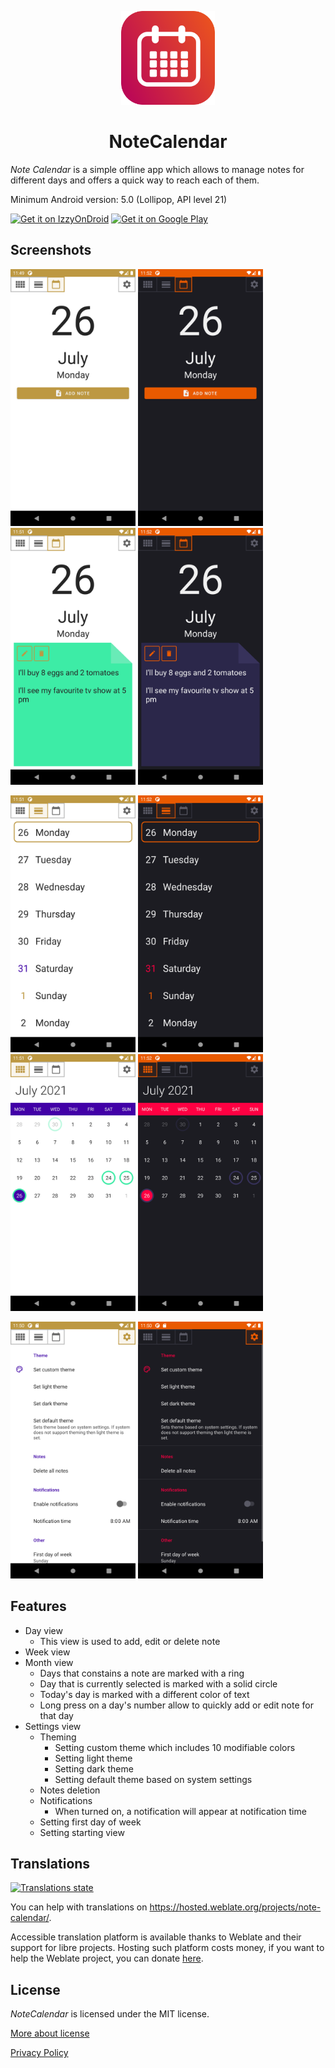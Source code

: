 <p align="center">
  <img src="./assets/icon.png" width="150px">
</p>
<h1 align="center">NoteCalendar</h1>

*Note Calendar* is a simple offline app which allows to manage notes for different days and offers a
quick way to reach each of them.

Minimum Android version: 5.0 (Lollipop, API level 21)

[<img alt="Get it on IzzyOnDroid" height="80" src="https://gitlab.com/IzzyOnDroid/repo/-/raw/master/assets/IzzyOnDroid.png">](https://apt.izzysoft.de/fdroid/index/apk/com.sztorm.notecalendar)
[<img alt="Get it on Google Play" height="80" src="https://play.google.com/intl/en_us/badges/images/generic/en_badge_web_generic.png">](https://play.google.com/store/apps/details?id=com.sztorm.notecalendar)

## Screenshots

<img src="assets/01.png" alt="app screenshot 01" width=200 height=411> <img src="assets/02.png" alt="app screenshot 02" width=200 height=411> <img src="assets/03.png" alt="app screenshot 03" width=200 height=411> <img src="assets/04.png" alt="app screenshot 04" width=200 height=411>

<img src="assets/05.png" alt="app screenshot 05" width=200 height=411> <img src="assets/06.png" alt="app screenshot 06" width=200 height=411> <img src="assets/07.png" alt="app screenshot 07" width=200 height=411> <img src="assets/08.png" alt="app screenshot 08" width=200 height=411>

<img src="assets/09.png" alt="app screenshot 09" width=200 height=411> <img src="assets/10.png" alt="app screenshot 10" width=200 height=411>

## Features

* Day view
  * This view is used to add, edit or delete note
* Week view
* Month view
  * Days that constains a note are marked with a ring
  * Day that is currently selected is marked with a solid circle
  * Today's day is marked with a different color of text
  * Long press on a day's number allow to quickly add or edit note for that day
* Settings view
  * Theming
    * Setting custom theme which includes 10 modifiable colors
    * Setting light theme
    * Setting dark theme
    * Setting default theme based on system settings
  * Notes deletion
  * Notifications
    * When turned on, a notification will appear at notification time
  * Setting first day of week
  * Setting starting view

## Translations
<a href="https://hosted.weblate.org/engage/note-calendar/">
<img src="https://hosted.weblate.org/widget/note-calendar/multi-auto.svg" alt="Translations state" />
</a>

You can help with translations on https://hosted.weblate.org/projects/note-calendar/.

Accessible translation platform is available thanks to Weblate and their support for libre projects. Hosting such platform costs money, if you want to help the Weblate project, you can donate [here](https://weblate.org/pl/donate/).

## License

*NoteCalendar* is licensed under the MIT license.

[More about license](LICENSE)

[Privacy Policy](PRIVACY-POLICY.md)